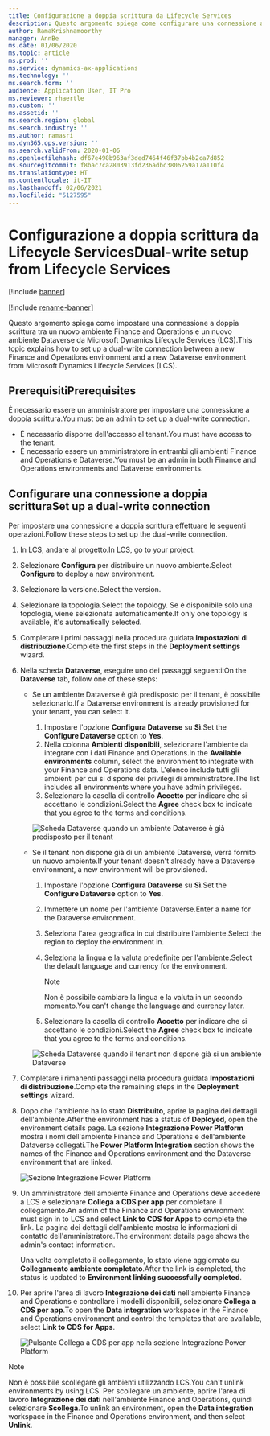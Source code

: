 ```yaml
---
title: Configurazione a doppia scrittura da Lifecycle Services
description: Questo argomento spiega come configurare una connessione a doppia scrittura da Microsoft Dynamics Lifecycle Services (LCS).
author: RamaKrishnamoorthy
manager: AnnBe
ms.date: 01/06/2020
ms.topic: article
ms.prod: ''
ms.service: dynamics-ax-applications
ms.technology: ''
ms.search.form: ''
audience: Application User, IT Pro
ms.reviewer: rhaertle
ms.custom: ''
ms.assetid: ''
ms.search.region: global
ms.search.industry: ''
ms.author: ramasri
ms.dyn365.ops.version: ''
ms.search.validFrom: 2020-01-06
ms.openlocfilehash: df67e498b963af3ded7464f46f37bb4b2ca7d852
ms.sourcegitcommit: f8bac7ca2803913fd236adbc3806259a17a110f4
ms.translationtype: HT
ms.contentlocale: it-IT
ms.lasthandoff: 02/06/2021
ms.locfileid: "5127595"
---
```

# <a name="dual-write-setup-from-lifecycle-services"></a><span data-ttu-id="4333d-103">Configurazione a doppia scrittura da Lifecycle Services</span><span class="sxs-lookup"><span data-stu-id="4333d-103">Dual-write setup from Lifecycle Services</span></span>

[!include [banner](../../includes/banner.md)]

[!include [rename-banner](~/includes/cc-data-platform-banner.md)]

<span data-ttu-id="4333d-104">Questo argomento spiega come impostare una connessione a doppia scrittura tra un nuovo ambiente Finance and Operations e un nuovo ambiente Dataverse da Microsoft Dynamics Lifecycle Services (LCS).</span><span class="sxs-lookup"><span data-stu-id="4333d-104">This topic explains how to set up a dual-write connection between a new Finance and Operations environment and a new Dataverse environment from Microsoft Dynamics Lifecycle Services (LCS).</span></span>

## <a name="prerequisites"></a><span data-ttu-id="4333d-105">Prerequisiti</span><span class="sxs-lookup"><span data-stu-id="4333d-105">Prerequisites</span></span>

<span data-ttu-id="4333d-106">È necessario essere un amministratore per impostare una connessione a doppia scrittura.</span><span class="sxs-lookup"><span data-stu-id="4333d-106">You must be an admin to set up a dual-write connection.</span></span>

+ <span data-ttu-id="4333d-107">È necessario disporre dell'accesso al tenant.</span><span class="sxs-lookup"><span data-stu-id="4333d-107">You must have access to the tenant.</span></span>
+ <span data-ttu-id="4333d-108">È necessario essere un amministratore in entrambi gli ambienti Finance and Operations e Dataverse.</span><span class="sxs-lookup"><span data-stu-id="4333d-108">You must be an admin in both Finance and Operations environments and Dataverse environments.</span></span>

## <a name="set-up-a-dual-write-connection"></a><span data-ttu-id="4333d-109">Configurare una connessione a doppia scrittura</span><span class="sxs-lookup"><span data-stu-id="4333d-109">Set up a dual-write connection</span></span>

<span data-ttu-id="4333d-110">Per impostare una connessione a doppia scrittura effettuare le seguenti operazioni.</span><span class="sxs-lookup"><span data-stu-id="4333d-110">Follow these steps to set up the dual-write connection.</span></span>

1. <span data-ttu-id="4333d-111">In LCS, andare al progetto.</span><span class="sxs-lookup"><span data-stu-id="4333d-111">In LCS, go to your project.</span></span>
2. <span data-ttu-id="4333d-112">Selezionare **Configura** per distribuire un nuovo ambiente.</span><span class="sxs-lookup"><span data-stu-id="4333d-112">Select **Configure** to deploy a new environment.</span></span>
3. <span data-ttu-id="4333d-113">Selezionare la versione.</span><span class="sxs-lookup"><span data-stu-id="4333d-113">Select the version.</span></span> 
4. <span data-ttu-id="4333d-114">Selezionare la topologia.</span><span class="sxs-lookup"><span data-stu-id="4333d-114">Select the topology.</span></span> <span data-ttu-id="4333d-115">Se è disponibile solo una topologia, viene selezionata automaticamente.</span><span class="sxs-lookup"><span data-stu-id="4333d-115">If only one topology is available, it's automatically selected.</span></span>
5. <span data-ttu-id="4333d-116">Completare i primi passaggi nella procedura guidata **Impostazioni di distribuzione**.</span><span class="sxs-lookup"><span data-stu-id="4333d-116">Complete the first steps in the **Deployment settings** wizard.</span></span>
6. <span data-ttu-id="4333d-117">Nella scheda **Dataverse**, eseguire uno dei passaggi seguenti:</span><span class="sxs-lookup"><span data-stu-id="4333d-117">On the **Dataverse** tab, follow one of these steps:</span></span>

    - <span data-ttu-id="4333d-118">Se un ambiente Dataverse è già predisposto per il tenant, è possibile selezionarlo.</span><span class="sxs-lookup"><span data-stu-id="4333d-118">If a Dataverse environment is already provisioned for your tenant, you can select it.</span></span>

        1. <span data-ttu-id="4333d-119">Impostare l'opzione **Configura Dataverse** su **Sì**.</span><span class="sxs-lookup"><span data-stu-id="4333d-119">Set the **Configure Dataverse** option to **Yes**.</span></span>
        2. <span data-ttu-id="4333d-120">Nella colonna **Ambienti disponibili**, selezionare l'ambiente da integrare con i dati Finance and Operations.</span><span class="sxs-lookup"><span data-stu-id="4333d-120">In the **Available environments** column, select the environment to integrate with your Finance and Operations data.</span></span> <span data-ttu-id="4333d-121">L'elenco include tutti gli ambienti per cui si dispone dei privilegi di amministratore.</span><span class="sxs-lookup"><span data-stu-id="4333d-121">The list includes all environments where you have admin privileges.</span></span>
        3. <span data-ttu-id="4333d-122">Selezionare la casella di controllo **Accetto** per indicare che si accettano le condizioni.</span><span class="sxs-lookup"><span data-stu-id="4333d-122">Select the **Agree** check box to indicate that you agree to the terms and conditions.</span></span>

        ![Scheda Dataverse quando un ambiente Dataverse è già predisposto per il tenant](../dual-write/media/lcs_setup_1.png)

    - <span data-ttu-id="4333d-124">Se il tenant non dispone già di un ambiente Dataverse, verrà fornito un nuovo ambiente.</span><span class="sxs-lookup"><span data-stu-id="4333d-124">If your tenant doesn't already have a Dataverse environment, a new environment will be provisioned.</span></span>

        1. <span data-ttu-id="4333d-125">Impostare l'opzione **Configura Dataverse** su **Sì**.</span><span class="sxs-lookup"><span data-stu-id="4333d-125">Set the **Configure Dataverse** option to **Yes**.</span></span>
        2. <span data-ttu-id="4333d-126">Immettere un nome per l'ambiente Dataverse.</span><span class="sxs-lookup"><span data-stu-id="4333d-126">Enter a name for the Dataverse environment.</span></span>
        3. <span data-ttu-id="4333d-127">Seleziona l'area geografica in cui distribuire l'ambiente.</span><span class="sxs-lookup"><span data-stu-id="4333d-127">Select the region to deploy the environment in.</span></span>
        4. <span data-ttu-id="4333d-128">Seleziona la lingua e la valuta predefinite per l'ambiente.</span><span class="sxs-lookup"><span data-stu-id="4333d-128">Select the default language and currency for the environment.</span></span>

            > [!NOTE]
            > <span data-ttu-id="4333d-129">Non è possibile cambiare la lingua e la valuta in un secondo momento.</span><span class="sxs-lookup"><span data-stu-id="4333d-129">You can't change the language and currency later.</span></span>

        5. <span data-ttu-id="4333d-130">Selezionare la casella di controllo **Accetto** per indicare che si accettano le condizioni.</span><span class="sxs-lookup"><span data-stu-id="4333d-130">Select the **Agree** check box to indicate that you agree to the terms and conditions.</span></span>

        ![Scheda Dataverse quando il tenant non dispone già si un ambiente Dataverse](../dual-write/media/lcs_setup_2.png)

7. <span data-ttu-id="4333d-132">Completare i rimanenti passaggi nella procedura guidata **Impostazioni di distribuzione**.</span><span class="sxs-lookup"><span data-stu-id="4333d-132">Complete the remaining steps in the **Deployment settings** wizard.</span></span>
8. <span data-ttu-id="4333d-133">Dopo che l'ambiente ha lo stato **Distribuito**, aprire la pagina dei dettagli dell'ambiente.</span><span class="sxs-lookup"><span data-stu-id="4333d-133">After the environment has a status of **Deployed**, open the environment details page.</span></span> <span data-ttu-id="4333d-134">La sezione **Integrazione Power Platform** mostra i nomi dell'ambiente Finance and Operations e dell'ambiente Dataverse collegati.</span><span class="sxs-lookup"><span data-stu-id="4333d-134">The **Power Platform Integration** section shows the names of the Finance and Operations environment and the Dataverse environment that are linked.</span></span>

    ![Sezione Integrazione Power Platform](../dual-write/media/lcs_setup_3.png)

9. <span data-ttu-id="4333d-136">Un amministratore dell'ambiente Finance and Operations deve accedere a LCS e selezionare **Collega a CDS per app** per completare il collegamento.</span><span class="sxs-lookup"><span data-stu-id="4333d-136">An admin of the Finance and Operations environment must sign in to LCS and select **Link to CDS for Apps** to complete the link.</span></span> <span data-ttu-id="4333d-137">La pagina dei dettagli dell'ambiente mostra le informazioni di contatto dell'amministratore.</span><span class="sxs-lookup"><span data-stu-id="4333d-137">The environment details page shows the admin's contact information.</span></span>

    <span data-ttu-id="4333d-138">Una volta completato il collegamento, lo stato viene aggiornato su **Collegamento ambiente completato**.</span><span class="sxs-lookup"><span data-stu-id="4333d-138">After the link is completed, the status is updated to **Environment linking successfully completed**.</span></span>

10. <span data-ttu-id="4333d-139">Per aprire l'area di lavoro **Integrazione dei dati** nell'ambiente Finance and Operations e controllare i modelli disponibili, selezionare **Collega a CDS per app**.</span><span class="sxs-lookup"><span data-stu-id="4333d-139">To open the **Data integration** workspace in the Finance and Operations environment and control the templates that are available, select **Link to CDS for Apps**.</span></span>

    ![Pulsante Collega a CDS per app nella sezione Integrazione Power Platform](../dual-write/media/lcs_setup_4.png)

> [!NOTE]
> <span data-ttu-id="4333d-141">Non è possibile scollegare gli ambienti utilizzando LCS.</span><span class="sxs-lookup"><span data-stu-id="4333d-141">You can't unlink environments by using LCS.</span></span> <span data-ttu-id="4333d-142">Per scollegare un ambiente, aprire l'area di lavoro **Integrazione dei dati** nell'ambiente Finance and Operations, quindi selezionare **Scollega**.</span><span class="sxs-lookup"><span data-stu-id="4333d-142">To unlink an environment, open the **Data integration** workspace in the Finance and Operations environment, and then select **Unlink**.</span></span>

